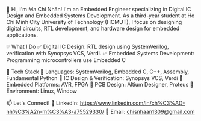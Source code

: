 👋 Hi, I'm Ma Chí Nhân!
I'm an Embedded Engineer specializing in Digital IC Design and Embedded Systems Development. As a third-year student at Ho Chi Minh City University of Technology (HCMUT), I focus on designing digital circuits, RTL development, and hardware design for embedded applications.

💡 What I Do
✅ Digital IC Design: RTL design using SystemVerilog, verification with Synopsys VCS, Verdi.
✅ Embedded Systems Development: Programming microcontrollers use Embedded C

🔨 Tech Stack
🔹 Languages: SystemVerilog, Embedded C, C++, Assembly, Fundamental Python
🔹 IC Design & Verification: Synopsys VCS, Verdi
🔹 Embedded Platforms: AVR, FPGA
🔹 PCB Design: Altium Designer, Proteus
🔹 Environment: Linux, Window

📫 Let's Connect!
📌 LinkedIn: https://www.linkedin.com/in/ch%C3%AD-nh%C3%A2n-m%C3%A3-a75529330/
📧 Email: chisnhaan1309@gmail.com


